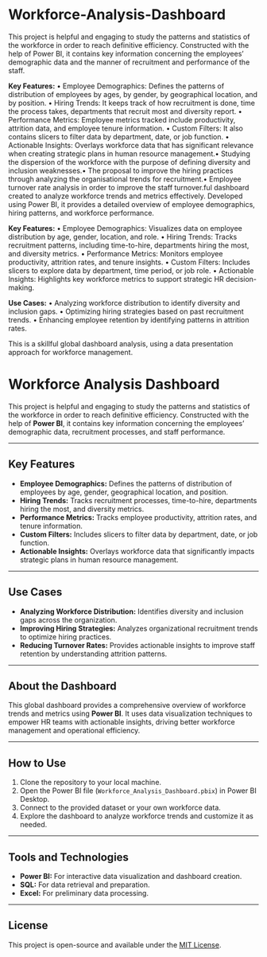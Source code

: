 # Workforce-Analysis-Dashboard
This project is helpful and engaging to study the patterns and statistics of the workforce in order to reach definitive efficiency. Constructed with the help of Power BI, it contains key information concerning the employees’ demographic data and the manner of recruitment and performance of the staff.

**Key Features:**
	•	Employee Demographics: Defines the patterns of distribution of employees by ages, by gender, by geographical location, and by position.
	•	Hiring Trends: It keeps track of how recruitment is done, time the process takes, departments that recruit most and diversity report.
	•	Performance Metrics: Employee metrics tracked include productivity, attrition data, and employee tenure information.
	•	Custom Filters: It also contains slicers to filter data by department, date, or job function.
	•	Actionable Insights: Overlays workforce data that has significant relevance when creating strategic plans in human resource management.• Studying the dispersion of the workforce with the purpose of defining diversity and inclusion weaknesses.• The proposal to improve the hiring practices through analyzing the organisational trends for recruitment.• Employee turnover rate analysis in order to improve the staff turnover.ful dashboard created to analyze workforce trends and metrics effectively. Developed using Power BI, it provides a detailed overview of employee demographics, hiring patterns, and workforce performance.

**Key Features:**
	•	Employee Demographics: Visualizes data on employee distribution by age, gender, location, and role.
	•	Hiring Trends: Tracks recruitment patterns, including time-to-hire, departments hiring the most, and diversity metrics.
	•	Performance Metrics: Monitors employee productivity, attrition rates, and tenure insights.
	•	Custom Filters: Includes slicers to explore data by department, time period, or job role.
	•	Actionable Insights: Highlights key workforce metrics to support strategic HR decision-making.

**Use Cases:**
	•	Analyzing workforce distribution to identify diversity and inclusion gaps.
	•	Optimizing hiring strategies based on past recruitment trends.
	•	Enhancing employee retention by identifying patterns in attrition rates.

This is a skillful global dashboard analysis, using a data presentation approach for workforce management.


# Workforce Analysis Dashboard

This project is helpful and engaging to study the patterns and statistics of the workforce in order to reach definitive efficiency. Constructed with the help of **Power BI**, it contains key information concerning the employees’ demographic data, recruitment processes, and staff performance.

---

## **Key Features**

- **Employee Demographics:** Defines the patterns of distribution of employees by age, gender, geographical location, and position.  
- **Hiring Trends:** Tracks recruitment processes, time-to-hire, departments hiring the most, and diversity metrics.  
- **Performance Metrics:** Tracks employee productivity, attrition rates, and tenure information.  
- **Custom Filters:** Includes slicers to filter data by department, date, or job function.  
- **Actionable Insights:** Overlays workforce data that significantly impacts strategic plans in human resource management.

---

## **Use Cases**

- **Analyzing Workforce Distribution:** Identifies diversity and inclusion gaps across the organization.  
- **Improving Hiring Strategies:** Analyzes organizational recruitment trends to optimize hiring practices.  
- **Reducing Turnover Rates:** Provides actionable insights to improve staff retention by understanding attrition patterns.  

---

## **About the Dashboard**

This global dashboard provides a comprehensive overview of workforce trends and metrics using **Power BI**. It uses data visualization techniques to empower HR teams with actionable insights, driving better workforce management and operational efficiency.

---

## **How to Use**

1. Clone the repository to your local machine.  
2. Open the Power BI file (`Workforce_Analysis_Dashboard.pbix`) in Power BI Desktop.  
3. Connect to the provided dataset or your own workforce data.  
4. Explore the dashboard to analyze workforce trends and customize it as needed.

---

## **Tools and Technologies**

- **Power BI:** For interactive data visualization and dashboard creation.  
- **SQL:** For data retrieval and preparation.  
- **Excel:** For preliminary data processing.

---

## **License**

This project is open-source and available under the [MIT License](LICENSE).
